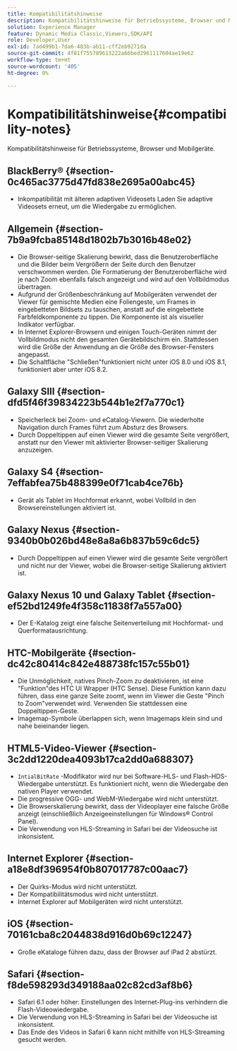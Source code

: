 ```yaml
---
title: Kompatibilitätshinweise
description: Kompatibilitätshinweise für Betriebssysteme, Browser und Mobilgeräte.
solution: Experience Manager
feature: Dynamic Media Classic,Viewers,SDK/API
role: Developer,User
exl-id: 7ad499b1-7da6-483b-ab11-cff2eb9271da
source-git-commit: 4f81f755789613222a66bed2961117604ae19e62
workflow-type: tm+mt
source-wordcount: '405'
ht-degree: 0%

---
```


# Kompatibilitätshinweise{#compatibility-notes}

<!-- Updated April 06, 2021 from https://wiki.corp.adobe.com/pages/viewpage.action?spaceKey=scene7qa&title=s7Viewers%2C+S7SDK%2C+S7OnDemand+Release+Notes - Contact is Sasha -->

Kompatibilitätshinweise für Betriebssysteme, Browser und Mobilgeräte.

## BlackBerry® {#section-0c465ac3775d47fd838e2695a00abc45}

* Inkompatibilität mit älteren adaptiven Videosets Laden Sie adaptive Videosets erneut, um die Wiedergabe zu ermöglichen.

## Allgemein {#section-7b9a9fcba85148d1802b7b3016b48e02}

* Die Browser-seitige Skalierung bewirkt, dass die Benutzeroberfläche und die Bilder beim Vergrößern der Seite durch den Benutzer verschwommen werden. Die Formatierung der Benutzeroberfläche wird je nach Zoom ebenfalls falsch angezeigt und wird auf den Vollbildmodus übertragen.
* Aufgrund der Größenbeschränkung auf Mobilgeräten verwendet der Viewer für gemischte Medien eine Foliengeste, um Frames in eingebetteten Bildsets zu tauschen, anstatt auf die eingebettete Farbfeldkomponente zu tippen. Die Komponente ist als visueller Indikator verfügbar.
* In Internet Explorer-Browsern und einigen Touch-Geräten nimmt der Vollbildmodus nicht den gesamten Gerätebildschirm ein. Stattdessen wird die Größe der Anwendung an die Größe des Browser-Fensters angepasst.
* Die Schaltfläche &quot;Schließen&quot;funktioniert nicht unter iOS 8.0 und iOS 8.1, funktioniert aber unter iOS 8.2.

## Galaxy SIII {#section-dfd5f46f39834223b544b1e2f7a770c1}

* Speicherleck bei Zoom- und eCatalog-Viewern. Die wiederholte Navigation durch Frames führt zum Absturz des Browsers.
* Durch Doppeltippen auf einen Viewer wird die gesamte Seite vergrößert, anstatt nur den Viewer mit aktivierter Browser-seitiger Skalierung anzuzeigen.

## Galaxy S4 {#section-7effabfea75b488399e0f71cab4ce76b}

* Gerät als Tablet im Hochformat erkannt, wobei Vollbild in den Browsereinstellungen aktiviert ist.

## Galaxy Nexus {#section-9340b0b026bd48e8a8a6b837b59c6dc5}

* Durch Doppeltippen auf einen Viewer wird die gesamte Seite vergrößert und nicht nur der Viewer, wobei die Browser-seitige Skalierung aktiviert ist.

## Galaxy Nexus 10 und Galaxy Tablet {#section-ef52bd1249fe4f358c11838f7a557a00}

* Der E-Katalog zeigt eine falsche Seitenverteilung mit Hochformat- und Querformatausrichtung.

## HTC-Mobilgeräte {#section-dc42c80414c842e488738fc157c55b01}

* Die Unmöglichkeit, natives Pinch-Zoom zu deaktivieren, ist eine &quot;Funktion&quot;des HTC UI Wrapper (HTC Sense). Diese Funktion kann dazu führen, dass eine ganze Seite zoomt, wenn im Viewer die Geste &quot;Pinch to Zoom&quot;verwendet wird. Verwenden Sie stattdessen eine Doppeltippen-Geste.
* Imagemap-Symbole überlappen sich, wenn Imagemaps klein sind und nahe beieinander liegen.

## HTML5-Video-Viewer {#section-3c2dd1220dea4093b17ca2dd0a688307}

* `IntialBitRate` -Modifikator wird nur bei Software-HLS- und Flash-HDS-Wiedergabe unterstützt. Es funktioniert nicht, wenn die Wiedergabe den nativen Player verwendet.
* Die progressive OGG- und WebM-Wiedergabe wird nicht unterstützt.
* Die Browserskalierung bewirkt, dass der Videoplayer eine falsche Größe anzeigt (einschließlich Anzeigeeinstellungen für Windows® Control Panel).
* Die Verwendung von HLS-Streaming in Safari bei der Videosuche ist inkonsistent.

## Internet Explorer {#section-a18e8df396954f0b807017787c00aac7}

* Der Quirks-Modus wird nicht unterstützt.
* Der Kompatibilitätsmodus wird nicht unterstützt.
* Internet Explorer auf Mobilgeräten wird nicht unterstützt.

## iOS {#section-70161cba8c2044838d916d0b69c12247}

* Große eKataloge führen dazu, dass der Browser auf iPad 2 abstürzt.

## Safari {#section-f8de598293d349188aa02c82cd3af8b6}

* Safari 6.1 oder höher: Einstellungen des Internet-Plug-ins verhindern die Flash-Videowiedergabe.
* Die Verwendung von HLS-Streaming in Safari bei der Videosuche ist inkonsistent.
* Das Ende des Videos in Safari 6 kann nicht mithilfe von HLS-Streaming gesucht werden.
